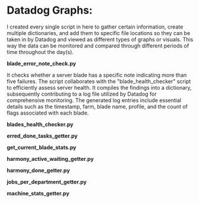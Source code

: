 # Datadog Graphs:
I created every single script in here to gather certain information, create multiple dictionaries, and add them to specific file locations so they can be taken in by Datadog and viewed as different types of graphs or visuals. This way the data can be monitored and compared through different periods of time throughout the day(s).  

**blade_error_note_check.py**

It checks whether a server blade has a specific note indicating more than five failures. The script collaborates with the "blade_health_checker" script to efficiently assess server health. It compiles the findings into a dictionary, subsequently contributing to a log file utilized by Datadog for comprehensive monitoring. The generated log entries include essential details such as the timestamp, farm, blade name, profile, and the count of flags associated with each blade.

**blades_health_checker.py**

**erred_done_tasks_getter.py**

**get_current_blade_stats.py**

**harmony_active_waiting_getter.py**

**harmony_done_getter.py**

**jobs_per_department_getter.py**

**machine_stats_getter.py**
